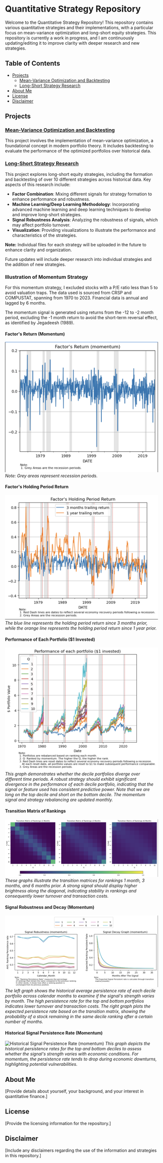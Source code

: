 
# Quantitative Strategy Repository

Welcome to the Quantitative Strategy Repository! This repository contains various quantitative strategies and their implementations, with a particular focus on mean-variance optimization and long-short equity strategies. This repository is currently a work in progress, and I am continuously updating/editing it to improve clarity with deeper research and new strategies.

## Table of Contents

- [Projects](#projects)
  - [Mean-Variance Optimization and Backtesting](#mean-variance-optimization-and-backtesting)
  - [Long-Short Strategy Research](#long-short-strategy-research)
- [About Me](#about-me)
- [License](#license)
- [Disclaimer](#disclaimer)

## Projects

### [Mean-Variance Optimization and Backtesting](./Portfolio_Optimization.ipynb)
This project involves the implementation of mean-variance optimization, a foundational concept in modern portfolio theory. It includes backtesting to evaluate the performance of the optimized portfolios over historical data.

### [Long-Short Strategy Research](./Strategy_Factors_Formation.ipynb)
This project explores long-short equity strategies, including the formation and backtesting of over 10 different strategies across historical data. Key aspects of this research include:
- **Factor Combination**: Mixing different signals for strategy formation to enhance performance and robustness.
- **Machine Learning/Deep Learning Methodology**: Incorporating advanced machine learning and deep learning techniques to develop and improve long-short strategies.
- **Signal Robustness Analysis**: Analyzing the robustness of signals, which may affect portfolio turnover.
- **Visualization**: Providing visualizations to illustrate the performance and characteristics of the strategies.

**Note:** Individual files for each strategy will be uploaded in the future to enhance clarity and organization.

Future updates will include deeper research into individual strategies and the addition of new strategies.

### Illustration of Momentum Strategy

For this momentum strategy, I excluded stocks with a P/E ratio less than 5 to avoid valuation traps. The data used is sourced from CRSP and COMPUSTAT, spanning from 1970 to 2023. Financial data is annual and lagged by 6 months.

The momentum signal is generated using returns from the -12 to -2 month period, excluding the -1 month return to avoid the short-term reversal effect, as identified by Jegadeesh (1989).

#### Factor's Return (Momentum)
![Factor's Return (momentum)](/momentum_illustration_graphs/factor_return.png)
*Note: Grey areas represent recession periods.*

#### Factor's Holding Period Return
![Factor's Holding Period Return](/momentum_illustration_graphs/factor_hpr.png)
*The blue line represents the holding period return since 3 months prior, while the orange line represents the holding period return since 1 year prior.*

#### Performance of Each Portfolio ($1 Invested)
![Performance of Each Portfolio ($1 Invested)](/momentum_illustration_graphs/decile_performance.png)
*This graph demonstrates whether the decile portfolios diverge over different time periods. A robust strategy should exhibit significant divergence in the performance of each decile portfolio, indicating that the signal or feature used has consistent predictive power. Note that we are long on the top decile and short on the bottom decile. The momentum signal and strategy rebalancing are updated monthly.*

#### Transition Matrix of Rankings
![Transition Matrix of Rankings (1 Month)](/momentum_illustration_graphs/transition_matrix.png)
*These graphs illustrate the transition matrices for rankings 1 month, 3 months, and 6 months prior. A strong signal should display higher brightness along the diagonal, indicating stability in rankings and consequently lower turnover and transaction costs.*

#### Signal Robustness and Decay (Momentum)
![Signal Robustness (momentum)](/momentum_illustration_graphs/signal_robustness.png)
*The left graph shows the historical average persistence rate of each decile portfolio across calendar months to examine if the signal's strength varies by month. The high persistence rate for the top and bottom portfolios indicates lower turnover and transaction costs. The right graph plots the expected persistence rate based on the transition matrix, showing the probability of a stock remaining in the same decile ranking after a certain number of months.*

#### Historical Signal Persistence Rate (Momentum)
![Historical Signal Persistence Rate (momentum)](/momentum_illustration_graph/historical_persistance_rate.png)
*This graph depicts the historical persistence rates for the top and bottom deciles to assess whether the signal's strength varies with economic conditions. For momentum, the persistence rate tends to drop during economic downturns, highlighting potential vulnerabilities.*

## About Me
[Provide details about yourself, your background, and your interest in quantitative finance.]

## License
[Provide the licensing information for the repository.]

## Disclaimer
[Include any disclaimers regarding the use of the information and strategies in this repository.]
